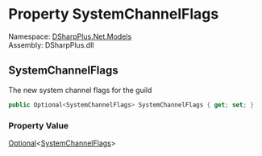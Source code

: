 # Property SystemChannelFlags

Namespace: [DSharpPlus.Net.Models](DSharpPlus.Net.Models.md)  
Assembly: DSharpPlus.dll

## <a id="DSharpPlus_Net_Models_GuildEditModel_SystemChannelFlags"></a>SystemChannelFlags

The new system channel flags for the guild

```csharp
public Optional<SystemChannelFlags> SystemChannelFlags { get; set; }
```

### Property Value

[Optional](DSharpPlus.Entities.Optional\-1.md)<[SystemChannelFlags](DSharpPlus.SystemChannelFlags.md)\>

